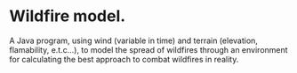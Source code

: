# Wildfire model.
A Java program, using wind (variable in time) and terrain (elevation, flamability, e.t.c...), to model the spread of wildfires through an environment for calculating the best approach to combat wildfires in reality. 

